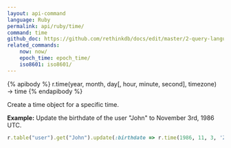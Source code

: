 ```yaml
---
layout: api-command 
language: Ruby
permalink: api/ruby/time/
command: time 
github_doc: https://github.com/rethinkdb/docs/edit/master/2-query-language/api/ruby/dates-and-times/time.md
related_commands:
    now: now/
    epoch_time: epoch_time/
    iso8601: iso8601/
---
```


{% apibody %}
r.time(year, month, day[, hour, minute, second], timezone) &rarr; time
{% endapibody %}

Create a time object for a specific time.

__Example:__ Update the birthdate of the user "John" to November 3rd, 1986 UTC.

```rb
r.table("user").get("John").update(:birthdate => r.time(1986, 11, 3, 'Z')).run(conn)
```
